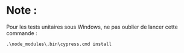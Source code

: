 # Note :

Pour les tests unitaires sous Windows, ne pas oublier de lancer cette commande :

```.\node_modules\.bin\cypress.cmd install```